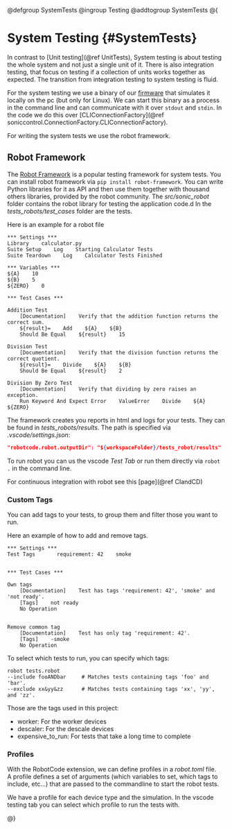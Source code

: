 @defgroup SystemTests
@ingroup Testing
@addtogroup SystemTests
@{

# System Testing {#SystemTests}

In contrast to [Unit testing](@ref UnitTests), System testing is about testing the whole system and not just a single unit of it.
There is also integration testing, that focus on testing if a collection of units works together as expected. The transition from integration testing to system testing is fluid.

For the system testing we use a binary of our [firmware](https://github.com/usepat/FW-sonic-firmware/tree/stable) that simulates it locally on the pc (but only for Linux). 
We can start this binary as a process in the command line and can communicate with it over `stdout` and `stdin`.
In the code we do this over [CLIConnectionFactory](@ref soniccontrol.ConnectionFactory.CLIConnectionFactory).

For writing the system tests we use the robot framework.

## Robot Framework

The [Robot Framework](https://robotframework.org/robotframework/latest/RobotFrameworkUserGuide.html) is a popular testing framework for system tests. 
You can install robot framework via `pip install robot-framework`.
You can write Python libraries for it as API and then use them together with thousand others libraries, provided by the robot community.
The *src/sonic_robot* folder contains the robot library for testing the application code.d
In the *tests_robots/test_cases* folder are the tests.

Here is an example for a robot file
```robot
*** Settings ***
Library    calculator.py
Suite Setup    Log    Starting Calculator Tests
Suite Teardown    Log    Calculator Tests Finished

*** Variables ***
${A}    10
${B}    5
${ZERO}    0

*** Test Cases ***

Addition Test
    [Documentation]    Verify that the addition function returns the correct sum.
    ${result}=    Add    ${A}    ${B}
    Should Be Equal    ${result}    15

Division Test
    [Documentation]    Verify that the division function returns the correct quotient.
    ${result}=    Divide    ${A}    ${B}
    Should Be Equal    ${result}    2

Division By Zero Test
    [Documentation]    Verify that dividing by zero raises an exception.
    Run Keyword And Expect Error    ValueError    Divide    ${A}    ${ZERO}
```
The framework creates you reports in html and logs for your tests.
They can be found in *tests_robots/results*.
The path is specified via *.vscode/settings.json*:
```json
"robotcode.robot.outputDir": "${workspaceFolder}/tests_robot/results"
```

To run robot you can us the vscode *Test Tab* or run them directly via `robot .` in the command line.

For continuous integration with robot see this [page](@ref CIandCD)

### Custom Tags

You can add tags to your tests, to group them and filter those you want to run.

Here an example of how to add and remove tags.
```robot
*** Settings ***
Test Tags       requirement: 42    smoke


*** Test Cases ***

Own tags
    [Documentation]    Test has tags 'requirement: 42', 'smoke' and 'not ready'.
    [Tags]    not ready
    No Operation


Remove common tag
    [Documentation]    Test has only tag 'requirement: 42'.
    [Tags]    -smoke
    No Operation  
```

To select which tests to run, you can specify which tags:
```
robot tests.robot
--include fooANDbar     # Matches tests containing tags 'foo' and 'bar'.
--exclude xx&yy&zz      # Matches tests containing tags 'xx', 'yy', and 'zz'.
```

Those are the tags used in this project:
- worker: For the worker devices
- descaler: For the descale devices
- expensive_to_run: For tests that take a long time to complete

### Profiles

With the RobotCode extension, we can define profiles in a *robot.toml* file.  
A profile defines a set of arguments (which variables to set, which tags to include, etc...) that are passed to the commandline to start the robot tests.

We have a profile for each device type and the simulation. In the vscode testing tab you can select which profile to run the tests with.

@}